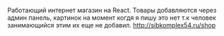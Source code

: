 Работающий интернет магазин на React.
Товары добавляются через админ панель, картинок на момент когдя я пишу это нет т.к человек занимающийся этим их еще не добавил.
http://sibkomplex54.ru/shop
